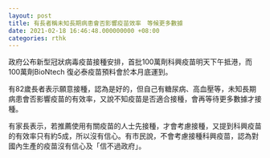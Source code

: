 ```yaml
---
layout: post
title: 有長者稱未知長期病患會否影響疫苗效率　等候更多數據
date: 2021-02-18 16:46:48.000000000 +08:00
categories: rthk
---
```


政府公布新型冠狀病毒疫苗接種安排，首批100萬劑科興疫苗明天下午抵港，而100萬劑BioNtech 復必泰疫苗預料會於本月底運到。

有82歲長者表示願意接種，認為是好的，但自己有糖尿病、高血壓等，未知長期病患會否影響疫苗的有效率，又說不知疫苗是否適合接種，會再等待更多數據才接種。

有家長表示，若推薦使用有關疫苗的人士先接種，才會考慮接種，又提到科興疫苗的有效率只有約5成，所以沒有信心。有市民說，不會考慮接種科興疫苗，認為對國內生產的疫苗沒有信心及「信不過政府」。
